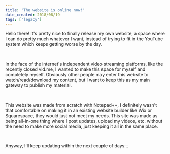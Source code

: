 ```yaml
---
title: 'The website is online now!'
date_created: 2018/08/19
tags: ['legacy']
---
```


Hello there! It's pretty nice to finally release my own website, a space where I can do pretty much whatever I want, instead of trying to fit in the YouTube system which keeps getting worse by the day.

<br>

In the face of the internet's independent video streaming platforms, like the recently closed vid.me, I wanted to make this space for myself and completely myself. Obviously other people may enter this website to watch/read/download my content, but I want to keep this as my main gateway to publish my material.

<br>

This website was made from scratch with Notepad++, I definitely wasn't that comfortable on making it in an existing website builder like Wix or Squarespace, they would just not meet my needs. This site was made as being all-in-one thing where I post updates, upload my videos, etc. without the need to make more social media, just keeping it all in the same place.

<br>

~~Anyway, I'll keep updating within the next couple of days...~~
